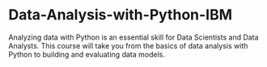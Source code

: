 # Data-Analysis-with-Python-IBM
Analyzing data with Python is an essential skill for Data Scientists and Data Analysts. This course will take you from the basics of data analysis with Python to building and evaluating data models.  

